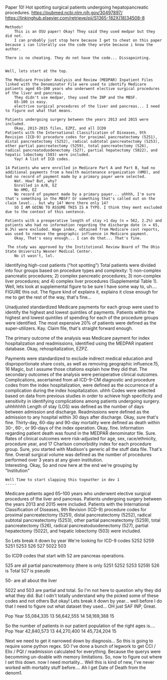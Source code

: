 Paper 10! Hot spotting surgical patients undergoing hepatopancreatic procedures.
    https://pubmed.ncbi.nlm.nih.gov/30497897/
    https://linkinghub.elsevier.com/retrieve/pii/S1365-182X(18)34508-8

    Methods!   
        This is an OSU paper! Okay! They said they used medpar but they did not.
        I can probably just stop here because I get to cheat on this paper because i can literally use the code they wrote because i know the author. 
        
    There is no cheating. They do not have the code... Dissapointing. 


    Well, lets start at the top.

    The Medicare Provider Analysis and Review (MEDPAR) Inpatient Files linked with the Denominator File were used to identify Medicare patients aged 65–100 years who underwent elective surgical procedures of the liver and pancreas. 
        They didn't use medpar, they used the INP and the MBSF.
        65-100 is easy. 
        electrive surgical procedures of the liver and pancreas... I need to figure out what that means.
    
    Patients undergoing surgery between the years 2013 and 2015 were included. 
        Okay, 2013-2015 files, EZPZ, and all ICD9
    Patients with the International Classification of Diseases, 9th Revision (ICD-9) procedure codes for proximal pancreatectomy (5251), distal pancreatectomy (5252), radical subtotal pancreatectomy (5253), other partial pancreatectomy (5259), total pancreatectomy (526), radical pancreatoduodenectomy (527), partial hepatectomy (5022), and hepatic lobectomy (503) were included.
        Yay! A list of ICD codes.

    14 Patients who were enrolled in Medicare Part A and Part B, had no additional payments from a health maintenance organization (HMO), and had no record of payment made by a primary payer were selected.
        Wat. How? But, why?  
        Enrolled in A/B, EZ
        No HMO, EZ
        No record of payment made by a primary payer... uhhhh, I'm sure that's something in the MBSF? Or something that's called out on the claim level... but why 14? Were there only 14?
        SO I AM GOING TO ASSUME THIS IS A TYPO. I think they ment excluded due to the context of this sentence. 

    Patients with a preoperative length of stay >1 day (n = 562, 2.2%) and patients who had no information regarding the discharge date (n = 65, 0.3%) were excluded. Wage index, obtained from Medicare cost reports, was used to remove the geographic influence in Medicare payment.
        Okay, That's easy enough... I can do that... That's fine. 

     The study was approved by the Institutional Review Board of The Ohio State University Wexner Medical Center.
        No it wasn't, lol. 


Identifying high-cost patients (“hot spotting”)
Total patients were divided into four groups based on procedure types and complexity: 1) non-complex pancreatic procedures; 2) complex pancreatic procedures; 3) non-complex liver procedures; and 4) complex liver procedures (Supplemental Table 1).
    Well, lets look at supplemental figure to be sure I have some way to, uh.... FIGURE this out. 
    The figure kind of explains it, explains it close enough for me to get the rest of the way, that's fine...

 Unadjusted standardized Medicare payments for each group were used to identify the highest and lowest quintiles of payments. Patients within the highest and lowest quintiles of spending for each of the procedure groups were identified. The most expensive 20% of patients were defined as the super-utilizers.
    Kay. Claim file, that's straight forward enough.

 The primary outcome of the analysis was Medicare payment for index hospitalization and readmissions, identified using the MEDPAR inpatient database.
    Okay, rehospitalization, EZPZ. 

  Payments were standardized to exclude indirect medical education and disproportionate share costs, as well as removing geographic influence.15,  16 
    Magic, but I assume those citations explain how they did that. 
  The secondary outcomes of the analysis were perioperative clinical outcomes. Complications, ascertained from all ICD-9-CM diagnostic and procedure codes from the index hospitalization, were defined as the occurrence of a complication during the index hospitalization. 
    uhhh
  Codes were selected based on data from previous studies in order to achieve high specificity and sensitivity in identifying complications among patients undergoing surgery.
    uhhhhhhh
   Length of stay (LOS) was defined as the number of days between admission and discharge. Readmissions were defined as the admission to any hospital within 30 days after discharge.
    Okay, sure that's fine.
   Thirty-day, 60-day and 90-day mortality were defined as death within 30-, 60-, or 90-days of the index operation. 
    Okay, fine.
   Information regarding patient death was found in the MEDPAR denominator file. 
    Sure.
   Rates of clinical outcomes were risk-adjusted for age, sex, race/ethnicity, procedure year, and 17 Charlson comorbidity index for each procedure group. 
    Sure, you started with Madison's generic all the stuff data file. That's fine. 
   Overall surgical volume was defined as the number of procedures performed over 3 years at any given institution.   
    Interesting. Okay, So and now here at the end we're grouping by "Institution" 

    Well Time to start slapping this togeather in dev 1
    -----
Medicare patients aged 65–100 years who underwent elective surgical procedures of the liver and pancreas. Patients undergoing surgery between the years 2013 and 2015 were included. Patients with the International Classification of Diseases, 9th Revision (ICD-9) procedure codes for proximal pancreatectomy (5251), distal pancreatectomy (5252), radical subtotal pancreatectomy (5253), other partial pancreatectomy (5259), total pancreatectomy (526), radical pancreatoduodenectomy (527), partial hepatectomy (5022), and hepatic lobectomy (503) were included.

So Lets break it down by year
We're looking for ICD-9 codes 5252 5259 5251 5253 526 527 5022 503 

So ICD9 codes that start with 52 are pancreas operations.

525 are all partial pancreatemocy (there is only 5251 5252 5253 5259)
526 is Total
527 is pseudo

50- are all about the liver

5022 and 503 are partial and total.
So I'm not here to question why they did what they did. But I odn't totally understand why the picked some of these codes and not others
But okay! Lets break it down by year... well before I do that I need to figure out what dataset they used... OH just SAF INP, Great. 

Pop	        Year
55,084,335	13
56,642,555	14
58,169,388	15


So the number of patients in our patient population of the right ages is....
Pop         Year
42,840,573	13
44,270,400	14
45,724,204	15

Next we need to get it narrowed down by diagnosis... So this is going to require some python regex.
SO I've done a bunch of legwork to get CCI / Elix / PQI / readmission calculated for everything. Because the querys were becomming un-doable with memory limitations. So, now to figure out where I set this down.
now I need mortality... Well this is kind of new, I've never worked with mortality stuff before.... Ah I get Date of Death from the denom1. 